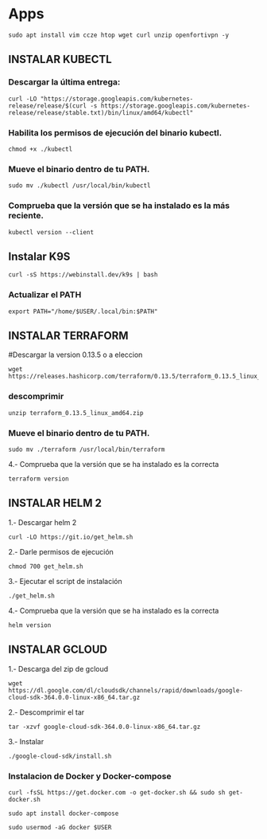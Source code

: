 # Apps 
```console
sudo apt install vim ccze htop wget curl unzip openfortivpn -y
```
## INSTALAR KUBECTL
### Descargar la última entrega:
```console
curl -LO "https://storage.googleapis.com/kubernetes-release/release/$(curl -s https://storage.googleapis.com/kubernetes-release/release/stable.txt)/bin/linux/amd64/kubectl"
```
### Habilita los permisos de ejecución del binario kubectl.
```console
chmod +x ./kubectl
```
### Mueve el binario dentro de tu PATH.
```console
sudo mv ./kubectl /usr/local/bin/kubectl
```
### Comprueba que la versión que se ha instalado es la más reciente.
```console
kubectl version --client
```
## Instalar K9S
```console
curl -sS https://webinstall.dev/k9s | bash
```
### Actualizar el PATH
```console
export PATH="/home/$USER/.local/bin:$PATH"
```
## INSTALAR TERRAFORM

#Descargar la version 0.13.5 o a eleccion
```console
wget https://releases.hashicorp.com/terraform/0.13.5/terraform_0.13.5_linux_amd64.zip
```
### descomprimir
```console
unzip terraform_0.13.5_linux_amd64.zip
```
### Mueve el binario dentro de tu PATH.
```console
sudo mv ./terraform /usr/local/bin/terraform
```
4.- Comprueba que la versión que se ha instalado es la correcta
```console
terraform version
```
## INSTALAR HELM 2
1.- Descargar helm 2
```console
curl -LO https://git.io/get_helm.sh
```
2.- Darle permisos de ejecución
```console
chmod 700 get_helm.sh
```
3.- Ejecutar el script de instalación
```console
./get_helm.sh
```
4.- Comprueba que la versión que se ha instalado es la correcta
```console
helm version
```
## INSTALAR GCLOUD
1.- Descarga del zip de gcloud
```console
wget https://dl.google.com/dl/cloudsdk/channels/rapid/downloads/google-cloud-sdk-364.0.0-linux-x86_64.tar.gz
```
2.- Descomprimir el tar
```console
tar -xzvf google-cloud-sdk-364.0.0-linux-x86_64.tar.gz
```
3.- Instalar 
```console
./google-cloud-sdk/install.sh
```
### Instalacion de Docker y Docker-compose

```console
curl -fsSL https://get.docker.com -o get-docker.sh && sudo sh get-docker.sh
```
```console
sudo apt install docker-compose
```
```console
sudo usermod -aG docker $USER
```
